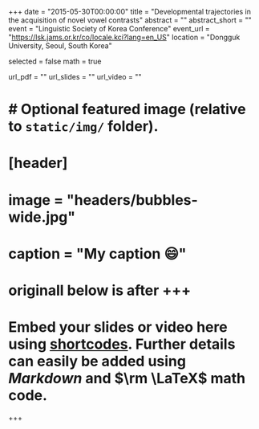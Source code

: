 +++
date = "2015-05-30T00:00:00"
title = "Developmental trajectories in the acquisition of novel vowel contrasts"
abstract = ""
abstract_short = ""
event = "Linguistic Society of Korea Conference"
event_url = "https://lsk.jams.or.kr/co/locale.kci?lang=en_US"
location = "Dongguk University, Seoul, South Korea"

selected = false
math = true

url_pdf = ""
url_slides = ""
url_video = ""

# # Optional featured image (relative to `static/img/` folder).
# [header]
# image = "headers/bubbles-wide.jpg"
# caption = "My caption :smile:"

# originall below is after +++ 
# Embed your slides or video here using [shortcodes](https://gcushen.github.io/hugo-academic-demo/post/writing-markdown-latex/). Further details can easily be added using *Markdown* and $\rm \LaTeX$ math code. 

+++
